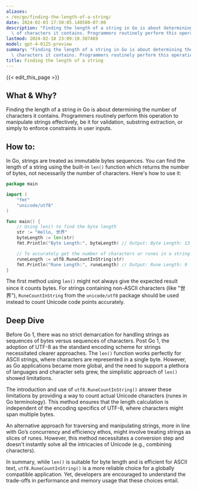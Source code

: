 ```yaml
---
aliases:
- /en/go/finding-the-length-of-a-string/
date: 2024-02-03 17:50:05.140580-07:00
description: "Finding the length of a string in Go is about determining the number\
  \ of characters it contains. Programmers routinely perform this operation to manipulate\u2026"
lastmod: 2024-02-18 23:09:10.587469
model: gpt-4-0125-preview
summary: "Finding the length of a string in Go is about determining the number of\
  \ characters it contains. Programmers routinely perform this operation to manipulate\u2026"
title: Finding the length of a string
---
```


{{< edit_this_page >}}

## What & Why?
Finding the length of a string in Go is about determining the number of characters it contains. Programmers routinely perform this operation to manipulate strings effectively, be it for validation, substring extraction, or simply to enforce constraints in user inputs.

## How to:
In Go, strings are treated as immutable bytes sequences. You can find the length of a string using the built-in `len()` function which returns the number of bytes, not necessarily the number of characters. Here's how to use it:

```go
package main

import (
	"fmt"
	"unicode/utf8"
)

func main() {
	// Using len() to find the byte length
	str := "Hello, 世界"
	byteLength := len(str)
	fmt.Println("Byte Length:", byteLength) // Output: Byte Length: 13

	// To accurately get the number of characters or runes in a string
	runeLength := utf8.RuneCountInString(str)
	fmt.Println("Rune Length:", runeLength) // Output: Rune Length: 9
}
```
The first method using `len()` might not always give the expected result since it counts bytes. For strings containing non-ASCII characters (like "世界"), `RuneCountInString` from the `unicode/utf8` package should be used instead to count Unicode code points accurately.

## Deep Dive
Before Go 1, there was no strict demarcation for handling strings as sequences of bytes versus sequences of characters. Post Go 1, the adoption of UTF-8 as the standard encoding scheme for strings necessitated clearer approaches. The `len()` function works perfectly for ASCII strings, where characters are represented in a single byte. However, as Go applications became more global, and the need to support a plethora of languages and character sets grew, the simplistic approach of `len()` showed limitations.

The introduction and use of `utf8.RuneCountInString()` answer these limitations by providing a way to count actual Unicode characters (runes in Go terminology). This method ensures that the length calculation is independent of the encoding specifics of UTF-8, where characters might span multiple bytes.

An alternative approach for traversing and manipulating strings, more in line with Go’s concurrency and efficiency ethos, might involve treating strings as slices of runes. However, this method necessitates a conversion step and doesn't instantly solve all the intricacies of Unicode (e.g., combining characters).

In summary, while `len()` is suitable for byte length and is efficient for ASCII text, `utf8.RuneCountInString()` is a more reliable choice for a globally compatible application. Yet, developers are encouraged to understand the trade-offs in performance and memory usage that these choices entail.
